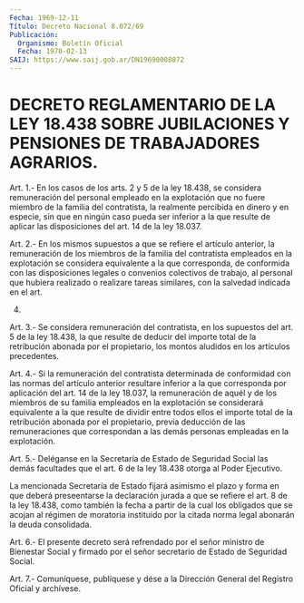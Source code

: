 ```yaml
---
Fecha: 1969-12-11
Título: Decreto Nacional 8.072/69
Publicación:
  Organismo: Boletín Oficial
  Fecha: 1970-02-13
SAIJ: https://www.saij.gob.ar/DN19690008072
---
```

# DECRETO REGLAMENTARIO DE LA LEY 18.438 SOBRE JUBILACIONES Y PENSIONES DE TRABAJADORES AGRARIOS.

<a id="1"></a>
Art.  1.- En los casos de los arts. 2 y 5 de la ley 18.438, se considera remuneración  del personal empleado en la explotación que no  fuere  miembro  de la familia  del  contratista,  la  realmente percibida en dinero y  en especie, sin que en ningún caso pueda ser inferior a la que resulte  de aplicar las disposiciones del art. 14 de la ley 18.037.

<a id="2"></a>
Art.  2.- En los mismos supuestos a que se refiere el artículo anterior, la  remuneración  de  los  miembros  de  la  familia  del contratista empleados en la explotación se considera equivalente  a la  que  corresponda, de conformida con las disposiciones legales o convenios  colectivos de trabajo, al personal que hubiera realizado o realizare  tareas  similares, con la salvedad indicada en el art.

4.

<a id="3"></a>
Art.  3.-  Se  considera  remuneración del contratista, en los supuestos del art. 5 de la ley 18.438,  la  que  resulte de deducir del  importe  total  de la retribución abonada por el  propietario, los montos aludidos en los artículos precedentes.

<a id="4"></a>
Art.  4.-  Si  la  remuneración del contratista determinada de conformidad  con  las  normas    del  artículo  anterior  resultare inferior a la que corresponda por  aplicación del art. 14 de la ley 18.037, la remuneración de aquél y de  los  miembros  de su familia empleados  en la explotación se considerará equivalente  a  la  que resulte de dividir  entre  todos  ellos  el  importe  total  de  la retribución  abonada  por  el  propietario, previa deducción de las remuneraciones que correspondan  a  las demás personas empleadas en la explotación.

<a id="5"></a>
Art.  5.-  Deléganse  en  la Secretaría de Estado de Seguridad Social las demás facultades que  el  art. 6 de la ley 18.438 otorga al Poder Ejecutivo.

La  mencionada  Secretaría de Estado fijará  asimismo  el  plazo  y forma en que deberá  preseentarse  la  declaración  jurada a que se refiere el art. 8 de la ley 18.438, como también la fecha  a partir de  la  cual  los  obligados  que se acojan al régimen de moratoria instituido por la citada norma legal abonarán la deuda consolidada.

<a id="6"></a>
Art.  6.-  El  presente  decreto  será refrendado por el señor ministro de Bienestar Social y firmado por  el  señor secretario de Estado de Seguridad Social.

<a id="7"></a>
Art. 7.- Comuníquese, publíquese y dése a la Dirección General del Registro Oficial y archívese.